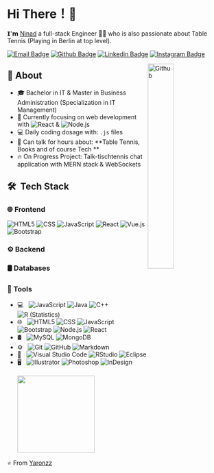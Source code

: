 # Hi There！👋

𝗜'𝗺 [Ninad](https://github.com/NinadMaladkar) a full-stack Engineer 👨‍💻 who is also passionate about Table Tennis (Playing in Berlin at top level).

[![Email Badge](https://img.shields.io/badge/-Email-c14438?style=flat-square&logo=Gmail&logoColor=white&link=mailto:maladkar.ninad@gmail.com)](mailto:maladkar.ninad@gmail.com)
[![Github Badge](https://img.shields.io/badge/-Github-232323?style=flat-square&logo=Github&logoColor=white&link=https://space.bilibili.com/7708412)](https://github.com/NinadMaladkar)
[![Linkedin Badge](https://img.shields.io/badge/-LinkedIn-blue?style=flat-square&logo=Linkedin&logoColor=white&link=)](https://www.linkedin.com/in/ninad-maladkar/)
[![Instagram Badge](https://img.shields.io/badge/-Instagram-red?style=flat-square&logo=Instagram&logoColor=white&link=)](https://www.linkedin.com/in/ninad-maladkar/)

<img width="35%" align="right" alt="Github" src="https://user-images.githubusercontent.com/48678280/88862734-4903af80-d201-11ea-968b-9c939d88a37c.gif" />

## 🚀 About
- 🎓 Bachelor in IT & Master in Business Administration (Specialization in IT Management)  
- 🎯 Currently focusing on web development with ![React](https://img.shields.io/badge/-React-333333?style=flat&logo=react) & ![Node.js](https://img.shields.io/badge/-Node.js-333333?style=flat&logo=node.js)
- 💻 Daily coding dosage with:  `.js` files
- 💬 Can talk for hours about: **Table Tennis, Books and of course Tech **
- 🔥 On Progress Project: Talk-tischtennis chat application with MERN stack & WebSockets


## 🛠 &nbsp;Tech Stack

### 🌐 Frontend

![HTML5](https://img.shields.io/badge/-HTML5-333333?style=flat&logo=HTML5)
  ![CSS](https://img.shields.io/badge/-CSS-333333?style=flat&logo=CSS3&logoColor=1572B6)
  ![JavaScript](https://img.shields.io/badge/-JavaScript-333333?style=flat&logo=javascript)
    ![React](https://img.shields.io/badge/-React-333333?style=flat&logo=react)
![Vue.js](https://img.shields.io/badge/-Vuejs-4FC08D?style=flat&logo=vue.js&logoColor=white)
  ![Bootstrap](https://img.shields.io/badge/-Bootstrap-333333?style=flat&logo=bootstrap&logoColor=563D7C)


### ⚙️ Backend

### 🛢 Databases

### 🔧 Tools

- 💻 &nbsp;
  ![JavaScript](https://img.shields.io/badge/-JavaScript-333333?style=flat&logo=javascript)
  ![Java](https://img.shields.io/badge/-Java-333333?style=flat&logo=Java&logoColor=007396)
  ![C++](https://img.shields.io/badge/-C++-333333?style=flat&logo=C%2B%2B&logoColor=00599C)
  ![R (Statistics)](https://img.shields.io/badge/-R-333333?style=flat&logo=R&logoColor=276DC3)
- 🌐 &nbsp;
  ![HTML5](https://img.shields.io/badge/-HTML5-333333?style=flat&logo=HTML5)
  ![CSS](https://img.shields.io/badge/-CSS-333333?style=flat&logo=CSS3&logoColor=1572B6)
  ![JavaScript](https://img.shields.io/badge/-JavaScript-333333?style=flat&logo=javascript)
  ![Bootstrap](https://img.shields.io/badge/-Bootstrap-333333?style=flat&logo=bootstrap&logoColor=563D7C)
  ![Node.js](https://img.shields.io/badge/-Node.js-333333?style=flat&logo=node.js)
  ![React](https://img.shields.io/badge/-React-333333?style=flat&logo=react)
- 🛢 &nbsp;
  ![MySQL](https://img.shields.io/badge/-MySQL-333333?style=flat&logo=mysql)
  ![MongoDB](https://img.shields.io/badge/-MongoDB-333333?style=flat&logo=mongodb)
- ⚙️ &nbsp;
  ![Git](https://img.shields.io/badge/-Git-333333?style=flat&logo=git)
  ![GitHub](https://img.shields.io/badge/-GitHub-333333?style=flat&logo=github)
  ![Markdown](https://img.shields.io/badge/-Markdown-333333?style=flat&logo=markdown)
- 🔧 &nbsp;
  ![Visual Studio Code](https://img.shields.io/badge/-Visual%20Studio%20Code-333333?style=flat&logo=visual-studio-code&logoColor=007ACC)
  ![RStudio](https://img.shields.io/badge/-RStudio-333333?style=flat&logo=rstudio)
  ![Eclipse](https://img.shields.io/badge/-Eclipse-333333?style=flat&logo=eclipse-ide&logoColor=2C2255)
- 🖥 &nbsp;
  ![Illustrator](https://img.shields.io/badge/-Illustrator-333333?style=flat&logo=adobe-illustrator)
  ![Photoshop](https://img.shields.io/badge/-Photoshop-333333?style=flat&logo=adobe-photoshop)
  ![InDesign](https://img.shields.io/badge/-InDesign-333333?style=flat&logo=adobe-indesign)
    <br /> <br />
    <div>
      <img height="180em" align="center" src="https://github-readme-stats.vercel.app/api/top-langs/?username=NinadMaladkar&theme=buefy&layout=compact&title_color=ffffff&text_color=daf7dc&bg_color=151515" />
    </div>

⭐️ From [Yaronzz](https://github.com/yaronzz)
